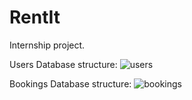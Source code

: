 # RentIt
Internship project.

Users Database structure:
![users](https://github.com/user-attachments/assets/562a3979-2021-43e9-aaff-4acc8db4e525)

Bookings Database structure:
![bookings](https://github.com/user-attachments/assets/571b16ab-18de-4ec1-b0e5-750f24a3d1fd)
